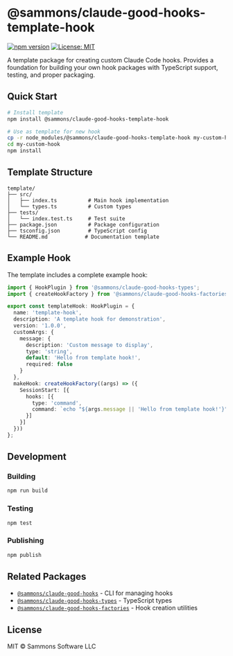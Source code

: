 # @sammons/claude-good-hooks-template-hook

[![npm version](https://img.shields.io/npm/v/@sammons/claude-good-hooks-template-hook)](https://www.npmjs.com/package/@sammons/claude-good-hooks-template-hook)
[![License: MIT](https://img.shields.io/badge/License-MIT-yellow.svg)](https://opensource.org/licenses/MIT)

A template package for creating custom Claude Code hooks. Provides a foundation for building your own hook packages with TypeScript support, testing, and proper packaging.

## Quick Start

```bash
# Install template
npm install @sammons/claude-good-hooks-template-hook

# Use as template for new hook
cp -r node_modules/@sammons/claude-good-hooks-template-hook my-custom-hook
cd my-custom-hook
npm install
```

## Template Structure

```
template/
├── src/
│   ├── index.ts          # Main hook implementation
│   └── types.ts          # Custom types
├── tests/
│   └── index.test.ts     # Test suite
├── package.json          # Package configuration
├── tsconfig.json         # TypeScript config
└── README.md            # Documentation template
```

## Example Hook

The template includes a complete example hook:

```typescript
import { HookPlugin } from '@sammons/claude-good-hooks-types';
import { createHookFactory } from '@sammons/claude-good-hooks-factories';

export const templateHook: HookPlugin = {
  name: 'template-hook',
  description: 'A template hook for demonstration',
  version: '1.0.0',
  customArgs: {
    message: {
      description: 'Custom message to display',
      type: 'string',
      default: 'Hello from template hook!',
      required: false
    }
  },
  makeHook: createHookFactory((args) => ({
    SessionStart: [{
      hooks: [{
        type: 'command',
        command: `echo "${args.message || 'Hello from template hook!'}"`
      }]
    }]
  }))
};
```

## Development

### Building
```bash
npm run build
```

### Testing
```bash
npm test
```

### Publishing
```bash
npm publish
```

## Related Packages

- [`@sammons/claude-good-hooks`](../claude-good-hooks-cli) - CLI for managing hooks
- [`@sammons/claude-good-hooks-types`](../claude-good-hooks-types) - TypeScript types
- [`@sammons/claude-good-hooks-factories`](../claude-good-hooks-factories) - Hook creation utilities

## License

MIT © Sammons Software LLC
